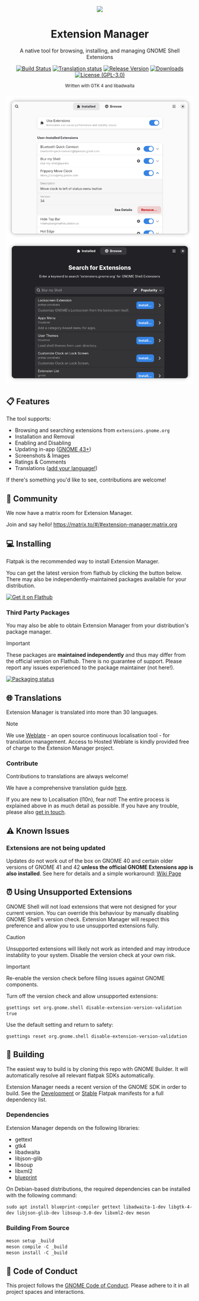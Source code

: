<div align="center">
  <img src="/data/icons/com.mattjakeman.ExtensionManager.svg" width="64">
  <h1 align="center">Extension Manager</h1>
  <p align="center">A native tool for browsing, installing, and managing GNOME Shell Extensions</p>
  
  [![Build Status](https://img.shields.io/github/actions/workflow/status/mjakeman/extension-manager/main.yml?branch=master)](https://github.com/mjakeman/extension-manager/actions/workflows/main.yml)
[![Translation status](https://hosted.weblate.org/widget/extension-manager/svg-badge.svg)](https://hosted.weblate.org/engage/extension-manager/)
[![Release Version](https://img.shields.io/github/v/release/mjakeman/extension-manager)](github.com/mjakeman/extension-manager/releases/latest)
[![Downloads](https://img.shields.io/badge/dynamic/json?color=green&label=downloads&query=installs_total&url=https%3A%2F%2Fflathub.org%2Fapi%2Fv2%2Fstats%2Fcom.mattjakeman.ExtensionManager)](https://flathub.org/apps/details/com.mattjakeman.ExtensionManager)
[![License (GPL-3.0)](https://img.shields.io/github/license/mjakeman/extension-manager)](http://www.gnu.org/licenses/gpl-3.0)

  <sup>Written with GTK 4 and libadwaita</sup>
  
![Screenshot of the main GUI (light mode)](data/screenshot-installed-light.png#gh-light-mode-only)
![Screenshot of the main GUI (dark mode)](data/screenshot-browse-dark.png#gh-dark-mode-only)

</div>

## 📋 Features
The tool supports:
 - Browsing and searching extensions from `extensions.gnome.org`
 - Installation and Removal
 - Enabling and Disabling
 - Updating in-app ([GNOME 43+](https://github.com/mjakeman/extension-manager/wiki/Known-Issue:-Updates))
 - Screenshots &amp; Images
 - Ratings &amp; Comments
 - Translations ([add your language!](#-translations))

If there's something you'd like to see, contributions are welcome!

## 💬 Community
We now have a matrix room for Extension Manager.

Join and say hello! https://matrix.to/#/#extension-manager:matrix.org

## 💻 Installing
Flatpak is the recommended way to install Extension Manager. 

You can get the latest version from flathub by clicking the button below. There
may also be independently-maintained packages available for your distribution.

<a href='https://flathub.org/apps/com.mattjakeman.ExtensionManager'>
<img width='240' alt='Get it on Flathub' src='https://flathub.org/api/badge?locale=en'/>
</a>

### Third Party Packages
You may also be able to obtain Extension Manager from your distribution's package manager.

> [!IMPORTANT]
> These packages are **maintained independently** and thus may differ from the official version on Flathub. There is no guarantee of support. Please report any issues experienced to the package maintainer (not here!).

[![Packaging status](https://repology.org/badge/vertical-allrepos/extension-manager.svg)](https://repology.org/project/extension-manager/versions)

## 🌐 Translations
Extension Manager is translated into more than 30 languages.

> [!NOTE]
> We use [Weblate](https://weblate.org/en/) - an open source continuous localisation tool - for translation management. Access to Hosted Weblate is kindly provided free of charge to the Extension Manager project.

### Contribute
Contributions to translations are always welcome!

We have a comprehensive translation guide [here](/po/README.md).

If you are new to Localisation (l10n), fear not! The entire process is explained above in as much detail as possible. If you have any trouble, please also [get in touch](#-community).

## ⚠️ Known Issues
### Extensions are not being updated
Updates do not work out of the box on GNOME 40 and certain older versions of GNOME
41 and 42 **unless the official GNOME Extensions app is also installed**. See here
for details and a simple workaround: [Wiki Page](https://github.com/mjakeman/extension-manager/wiki/Known-Issue:-Updates)

## ⏰ Using Unsupported Extensions
GNOME Shell will not load extensions that were not designed for your current
version. You can override this behaviour by manually disabling GNOME Shell's
version check. Extension Manager will respect this preference and allow you
to use unsupported extensions fully.

> [!CAUTION]
> Unsupported extensions will likely not work as intended and
> may introduce instability to your system. Disable the version check at your own risk.

> [!IMPORTANT]
> Re-enable the version check before filing issues against GNOME components.

Turn off the version check and allow unsupported extensions:

```
gsettings set org.gnome.shell disable-extension-version-validation true
```

Use the default setting and return to safety:
```
gsettings reset org.gnome.shell disable-extension-version-validation
```

## 🔨 Building
The easiest way to build is by cloning this repo with GNOME Builder. It
will automatically resolve all relevant flatpak SDKs automatically.

Extension Manager needs a recent version of the GNOME SDK in order to build. See the [Development](build-aux/com.mattjakeman.ExtensionManager.Devel.json) or [Stable](/build-aux/com.mattjakeman.ExtensionManager.json) Flatpak manifests for a full dependency list.

### Dependencies
Extension Manager depends on the following libraries:
 - gettext
 - gtk4
 - libadwaita
 - libjson-glib
 - libsoup
 - libxml2
 - [blueprint](https://gitlab.gnome.org/jwestman/blueprint-compiler)

On Debian-based distributions, the required dependencies can be installed with the following command:
```shell
sudo apt install blueprint-compiler gettext libadwaita-1-dev libgtk-4-dev libjson-glib-dev libsoup-3.0-dev libxml2-dev meson
```

### Building From Source
```shell
meson setup _build
meson compile -C _build
meson install -C _build
```

## 👫 Code of Conduct
This project follows the [GNOME Code of Conduct](https://conduct.gnome.org/). Please
adhere to it in all project spaces and interactions.
